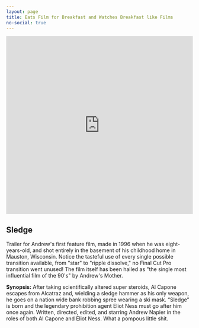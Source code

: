 ```yaml
---
layout: page
title: Eats Film for Breakfast and Watches Breakfast like Films
no-social: true
---
```


<iframe src="https://player.vimeo.com/video/163629656" width="100%" height="480" frameborder="0" webkitallowfullscreen mozallowfullscreen allowfullscreen></iframe>

## Sledge

Trailer for Andrew's first feature film, made in 1996 when he was eight-years-old, and shot entirely in the basement of his childhood home in Mauston, Wisconsin. Notice the tasteful use of every single possible transition available, from "star" to "ripple dissolve," no Final Cut Pro transition went unused! The film itself has been hailed as "the single most influential film of the 90's" by Andrew's Mother.

**Synopsis:** After taking scientifically altered super steroids, Al Capone escapes from Alcatraz and, wielding a sledge hammer as his only weapon, he goes on a nation wide bank robbing spree wearing a ski mask. “Sledge” is born and the legendary prohibition agent Eliot Ness must go after him once again. Written, directed, edited, and starring Andrew Napier in the roles of both Al Capone and Eliot Ness. What a pompous little shit.
